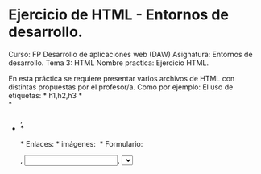 # Ejercicio de HTML - Entornos de desarrollo.

Curso: FP Desarrollo de aplicaciones web (DAW)
Asignatura: Entornos de desarrollo.
Tema 3: HTML
Nombre practica: Ejercicio HTML.

En esta práctica se requiere presentar varios archivos de HTML con distintas propuestas por el profesor/a.
Como por ejemplo:
  El uso de etiquetas:
    * h1,h2,h3
    * <br>
    * <ul> , <li>
    * <p>
    * Enlaces: <a>
    * imágenes: <img/>
    * Formulario: <form>, <input>, <select>
    * etc...
       

Puedes ver la página en:
https://html-ed.netlify.app/

El proyecto consta de 5 páginas repartirdas:
  - Index.html
  - nombre_y_apellido.html
  - hobbies.html
  - formulario.html
  - grupo
  
  Aunque no se evalua el CSS yo quise implementarlo simplemente por estética y por práctica. Las páginas 
  presentan un color neutro con secciones redondeadas donde la mayor importancia se la doy a la información
  que brinda la web. Quizá en grupo.html, donde muestro información del grupo Queen es donde más he dedicado
  tiempo a la maquetación en el grid de la interfaz.
  
Es un simple proyecto de práctica de la primera evaluacion de Entornos de desarrollo que se imparte en DAW (Desarrollo de aplicaciones web) pero que sirve para practicar para el próximo año.
  
  ¡Un saludo!
